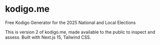# kodigo.me

Free Kodigo Generator for the 2025 National and Local Elections

This is version 2 of kodigo.me, made available to the public to inspect and assess.
Built with Next.js 15, Tailwind CSS.

